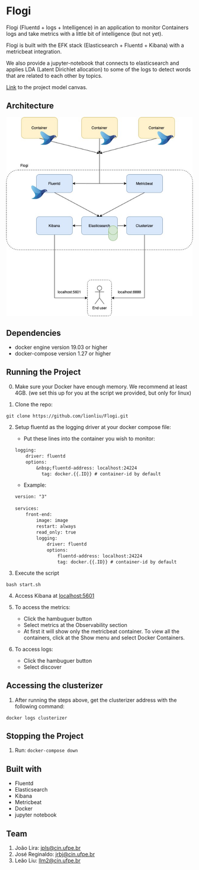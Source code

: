 # Flogi
Flogi (Fluentd + logs + Intelligence) in an application to monitor Containers logs and take metrics with a little bit of intelligence (but not yet).

Flogi is built with the EFK stack (Elasticsearch + Fluentd + Kibana) with a metricbeat integration.

We also provide a jupyter-notebook that connects to elasticsearch and applies LDA (Latent Dirichlet allocation) to some of the logs to detect words that are related to each other by topics.

[Link](https://docs.google.com/presentation/d/10f2hk9IX_MxVG62aGdwb-C48a5WSrvOGnnq8ktbN3xI/edit?usp=sharing) to the project model canvas.

## Architecture

![Flogi architecture](./assets/Flogi.jpg)

## Dependencies

* docker engine version 19.03 or higher
* docker-compose version 1.27 or higher

## Running the Project

0. Make sure your Docker have enough memory. We recommend at least 4GB. (we set this up for you at the script we provided, but only for linux)

1. Clone the repo:

```
git clone https://github.com/lionliu/Flogi.git
```

2. Setup fluentd as the logging driver at your docker compose file:

    * Put these lines into the container you wish to monitor:
    ```
    logging:
        driver: fluentd
        options:
            &nbsp;fluentd-address: localhost:24224
              tag: docker.{{.ID}} # container-id by default
    ```

    * Example:
    ```
    version: "3"

    services:
        front-end:
            image: image
            restart: always
            read_only: true
            logging:
                driver: fluentd
                options:
                    fluentd-address: localhost:24224
                    tag: docker.{{.ID}} # container-id by default
    ```

3. Execute the script

```
bash start.sh
```

4. Access Kibana at <localhost:5601>

5. To access the metrics:
    *  Click the hambuguer button
    *  Select metrics at the Observability section
    *  At first it will show only the metricbeat container. To view all the containers, click at the Show menu and select Docker Containers. 

6. To access logs:
    *  Click the hambuguer button
    *  Select discover

## Accessing the clusterizer

1. After running the steps above, get the clusterizer address with the following command:
```
docker logs clusterizer
```

## Stopping the Project

1. Run: `docker-compose down `

## Built with

* Fluentd
* Elasticsearch
* Kibana
* Metricbeat
* Docker
* jupyter notebook

## Team

1. João Lira: <jpls@cin.ufpe.br>
2. José Reginaldo: <jrbj@cin.ufpe.br>
3. Leão Liu: <llm2@cin.ufpe.br>